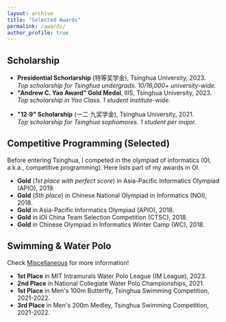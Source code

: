 ```yaml
---
layout: archive
title: "Selected Awards"
permalink: /awards/
author_profile: true
---
```


## Scholarship
* **Presidential Schorlarship** (特等奖学金), Tsinghua University, 2023.  
  *Top scholarship for Tsinghua undergrads. 10/16,000+ university-wide.*
* **"Andrew C. Yao Award" Gold Medal**, IIIS, Tsinghua University, 2023.  
  *Top scholarship in Yao Class. 1 student institute-wide.*
<!-- * **National Scholarship** (国家奖学金), Ministry of Education, 2022.  
  *Top scholarship in China. 0.2% domestically.*
* **SenseTime AI Scholarship** (商汤奖学金), SenseTime, 2022.  
  *Awarded to 30 students in AI research domestically.* -->
* **"12·9" Scholarship** (一二·九奖学金), Tsinghua University, 2021.  
  *Top scholarship for Tsinghua sophomores. 1 student per major.*

## Competitive Programming (Selected)
Before entering Tsinghua, I competed in the olympiad of informatics (OI; a.k.a., competitive programming). Here lists part of my awards in OI.
* **Gold** (*1st place with perfect score*) in Asia-Pacific Informatics Olympiad (APIO), 2019.
* **Gold** (*5th place*) in Chinese National Olympiad in Informatics (NOI), 2018.
* **Gold** in Asia-Pacific Informatics Olympiad (APIO), 2018.
* **Gold** in IOI China Team Selection Competition (CTSC), 2018.
* **Gold** in Chinese Olympiad in Informatics Winter Camp (WC), 2018.

## Swimming & Water Polo
Check [Miscellaneous](../misc/) for more information!
* **1st Place** in MIT Intramurals Water Polo League (IM League), 2023.
* **2nd Place** in National Collegiate Water Polo Championships, 2021.
* **1st Place** in Men's 100m Butterfly, Tsinghua Swimming Competition, 2021-2022.
* **3rd Place** in Men's 200m Medley, Tsinghua Swimming Competition, 2021-2022.
